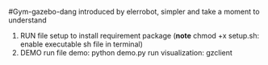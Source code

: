 #Gym-gazebo-dang
introduced by elerrobot, simpler and take a moment to understand
1. RUN file setup to install requirement package
(**note** chmod +x setup.sh: enable executable sh file in terminal)
2. DEMO
run file demo: python demo.py
run visualization: gzclient

